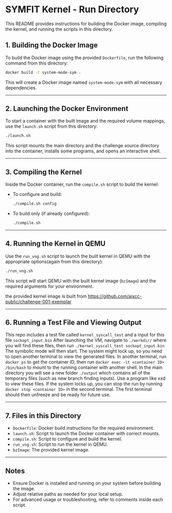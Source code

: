 # SYMFIT Kernel - Run Directory

This README provides instructions for building the Docker image, compiling the kernel, and running the scripts in this directory.

## 1. Building the Docker Image

To build the Docker image using the provided `Dockerfile`, run the following command from this directory:

```sh
docker build -t system-mode-sym .
```

This will create a Docker image named `system-mode-sym` with all necessary dependencies.

---

## 2. Launching the Docker Environment

To start a container with the built image and the required volume mappings, use the `launch.sh` script from this directory:

```sh
./launch.sh
```

This script mounts the main directory and the challenge source directory into the container, installs some programs, and opens an interactive shell.

---

## 3. Compiling the Kernel

Inside the Docker container, run the `compile.sh` script to build the kernel:

- To configure and build:
  ```sh
  ./compile.sh config
  ```
- To build only (if already configured):
  ```sh
  ./compile.sh
  ```

---

## 4. Running the Kernel in QEMU

Use the `run_vng.sh` script to launch the built kernel in QEMU with the appropriate options(again from this directory):

```sh
./run_vng.sh
```

This script will start QEMU with the built kernel image (`bzImage`) and the required arguments for your environment.

the provided kernel image is built from https://github.com/aixcc-public/challenge-001-exemplar

---

## 6. Running a Test File and Viewing Output

This repo includes a test file called `kernel_syscall_test` and a input for this file `sockopt_input.bin`
After launching the VM, navigate to `./workdir/` where you will find these files, then run `./kernel_syscall_test sockopt_input.bin`
The symbolic mode will then start. The system might lock up, so you need to open another terminal to view the generated files.
In another terminal, run `docker ps` to get the container ID, then run `docker exec -it <container ID> /bin/bash` to mount to the running container with another shell.
In the main directory you will see a new folder `./output` which contains all of the temporary files (such as new branch finding inputs). Use a program like xxd to view these files.
If the system locks up, you can stop the run by running `docker stop <container ID>` in the second terminal. The first terminal should then unfreeze and be ready for future use. 

---

## 7. Files in this Directory

- `Dockerfile`: Docker build instructions for the required environment.
- `launch.sh`: Script to launch the Docker container with correct mounts.
- `compile.sh`: Script to configure and build the kernel.
- `run_vng.sh`: Script to run the kernel in QEMU.
- `bzImage`: The provided kernel image.

---

## Notes
- Ensure Docker is installed and running on your system before building the image.
- Adjust relative paths as needed for your local setup.
- For advanced usage or troubleshooting, refer to comments inside each script.
